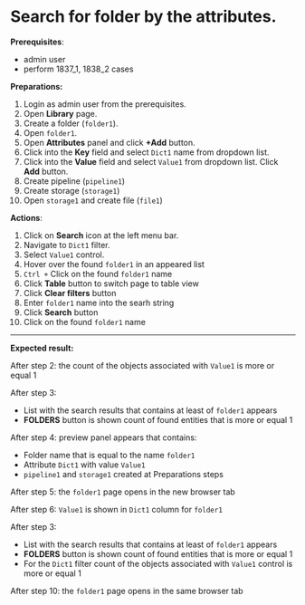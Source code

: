 # Search for folder by the attributes.

**Prerequisites**:
- admin user
- perform 1837_1, 1838_2 cases

**Preparations:**

1. Login as admin user from the prerequisites.
2. Open **Library** page.
3. Create a folder (`folder1`).
4. Open `folder1`.
5. Open **Attributes** panel and click **+Add** button.
6. Click into the **Key** field and select `Dict1` name from dropdown list.
7. Click into the **Value** field and select `Value1` from dropdown list. Click **Add** button.
8. Create pipeline (`pipeline1`)
9. Create storage (`storage1`)
10. Open `storage1` and create file (`file1`)

**Actions**:

1. Click on **Search** icon at the left menu bar.
2. Navigate to `Dict1` filter.
3. Select `Value1` control.
4. Hover over the found `folder1` in an appeared list
5. `Ctrl +` Click on the found `folder1` name
6. Click **Table** button to switch page to table view
7. Click **Clear filters** button
8. Enter `folder1` name into the searh string
9. Click **Search** button
10. Click on the found `folder1` name

***
**Expected result:**

After step 2: the count of the objects associated with `Value1` is more or equal 1

After step 3:
- List with the search results that contains at least of `folder1` appears
- **FOLDERS** button is shown count of found entities that is more or equal 1

After step 4: preview panel appears that contains:
- Folder name that is equal to the name `folder1`
- Attribute `Dict1` with value `Value1`
- `pipeline1` and `storage1` created at Preparations steps

After step 5: the `folder1` page opens in the new browser tab

After step 6: `Value1` is shown in `Dict1` column for `folder1`

After step 3:
- List with the search results that contains at least of `folder1` appears
- **FOLDERS** button is shown count of found entities that is more or equal 1
- For the `Dict1` filter count of the objects associated with `Value1` control is more or equal 1

After step 10: the `folder1` page opens in the same browser tab